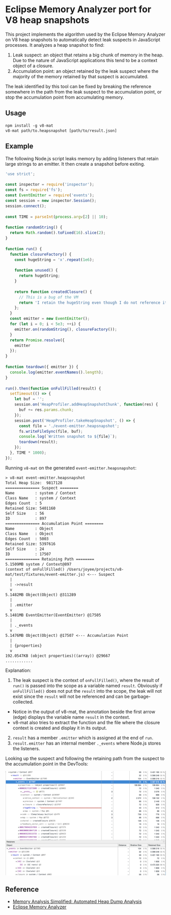 # Eclipse Memory Analyzer port for V8 heap snapshots

This project implements the algorithm used by the Eclipse Memory Analyzer on V8
heap snapshots to automatically detect leak suspects in JavaScript processes. It
analyzes a heap snapshot to find:

1. Leak suspect: an object that retains a big chunk of memory in the heap. Due to the
  nature of JavaScript applications this tend to be a context object of a closure.
2. Accumulation point: an object retained by the leak suspect where the majority of the
  memory retained by that suspect is accumulated.

The leak identified by this tool can be fixed by breaking the reference somewhere in the path
from the leak suspect to the accumulation point, or stop the accumulation point from accumulating
memory.

## Usage

```
npm install -g v8-mat
v8-mat path/to.heapsnapshot [path/to/result.json]
```

## Example

The following Node.js script leaks memory by adding listeners that retain large strings
to an emitter. It then create a snapshot before exiting.

```js
'use strict';

const inspector = require('inspector');
const fs = require('fs');
const EventEmitter = require('events');
const session = new inspector.Session();
session.connect();

const TIME = parseInt(process.argv[2] || 10);

function randomString() {
  return Math.random().toFixed(16).slice(2);
}

function run() {
  function closureFactory() {
    const hugeString = 'x'.repeat(1e6);

    function unused() {
      return hugeString;
    }

    return function createdClosure() {
      // This is a bug of the VM
      return 'I retain the hugeString even though I do not reference it';
    };
  }
  const emitter = new EventEmitter();
  for (let i = 0; i < 5e3; ++i) {
    emitter.on(randomString(), closureFactory());
  }
  return Promise.resolve({
    emitter
  });
}

function teardown({ emitter }) {
  console.log(emitter.eventNames().length);
}

run().then(function onFullFilled(result) {
  setTimeout(() => {
    let buf = '';
    session.on('HeapProfiler.addHeapSnapshotChunk', function(res) {
      buf += res.params.chunk;
    });
    session.post('HeapProfiler.takeHeapSnapshot', () => {
      const file = './event-emitter.heapsnapshot';
      fs.writeFileSync(file, buf);
      console.log(`Written snapshot to ${file}`);
      teardown(result);
    });
  }, TIME * 1000);
});
```

Running `v8-mat` on the generated `event-emitter.heapsnapshot`:

```
> v8-mat event-emitter.heapsnapshot
Total Heap Size:  9817128
=============== Suspect ========
Name         : system / Context
Class Name   : system / Context
Edges Count  : 5
Retained Size: 5401160
Self Size    : 56
ID           : 897
=============== Accumulation Point ========
Name         : Object
Class Name   : Object
Edges Count  : 5003
Retained Size: 5397616
Self Size    : 24
ID           : 17507
=============== Retaining Path ========
5.1509MB system / Context@897
(context of onFullFilled() /Users/joyee/projects/v8-mat/test/fixtures/event-emitter.js) <--- Suspect
  |
  | ->result
  v
5.1482MB Object(Object) @311289
  |
  | .emitter
  v
5.1481MB EventEmitter(EventEmitter) @17505
  |
  | ._events
  v
5.1476MB Object(Object) @17507 <--- Accumulation Point
  |
  | {properties}
  v
192.0547KB (object properties)((array)) @29667
............
```

Explanation:

1. The leak suspect is the context of `onFullFilled()`, where the result of `run()`
  is passed into the scope as a variable named `result`.
  Obviously if `onFullFilled()` does not put the `result` into the scope,
  the leak will not exist since the `result` will not be referenced
  and can be garbage-collected.
  - Notice in the output of v8-mat, the annotation beside the first arrow (edge)
    displays the variable name `result` in the context.
  - v8-mat also tries to extract the function and the file where the closure context
    is created and display it in its output.
2. `result` has a member `.emitter` which is assigned at the end of `run`.
3. `result.emitter` has an internal member `._events` where Node.js stores the
  listeners.

Looking up the suspect and following the retaining path from the suspect to the accumulation point
in the DevTools:

![](./test/fixtures/event-emitter.png)


## Reference

- [Memory Analysis Simplified: Automated Heap Dump Analysis](https://www.eclipsecon.org/2008/sub/attachments/Memory_Analysis_Simplified_Automated_Heap_Dump_Analysis_for_Developers_Testers_and_Technical_Support_Employees.pdf)
- [Eclipse Memory Analyzer](https://www.eclipse.org/mat/)
